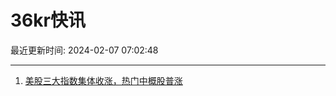 # 36kr快讯

最近更新时间: 2024-02-07 07:02:48

--- 
1. [美股三大指数集体收涨，热门中概股普涨](https://www.36kr.com/newsflashes/2637614350090504) 
